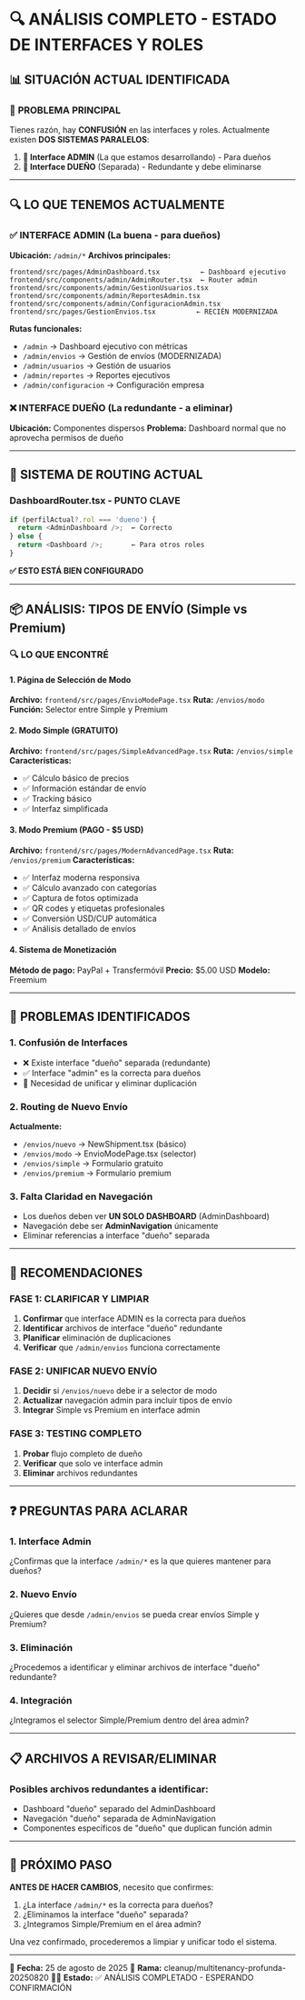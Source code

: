 # 🔍 ANÁLISIS COMPLETO - ESTADO DE INTERFACES Y ROLES

## 📊 SITUACIÓN ACTUAL IDENTIFICADA

### 🎯 **PROBLEMA PRINCIPAL**

Tienes razón, hay **CONFUSIÓN** en las interfaces y roles. Actualmente existen **DOS SISTEMAS PARALELOS**:

1. **📱 Interface ADMIN** (La que estamos desarrollando) - Para dueños
2. **📱 Interface DUEÑO** (Separada) - Redundante y debe eliminarse

---

## 🔍 **LO QUE TENEMOS ACTUALMENTE**

### ✅ **INTERFACE ADMIN (La buena - para dueños)**

**Ubicación:** `/admin/*`
**Archivos principales:**

```
frontend/src/pages/AdminDashboard.tsx          ← Dashboard ejecutivo
frontend/src/components/admin/AdminRouter.tsx  ← Router admin
frontend/src/components/admin/GestionUsuarios.tsx
frontend/src/components/admin/ReportesAdmin.tsx
frontend/src/components/admin/ConfiguracionAdmin.tsx
frontend/src/pages/GestionEnvios.tsx          ← RECIÉN MODERNIZADA
```

**Rutas funcionales:**

- `/admin` → Dashboard ejecutivo con métricas
- `/admin/envios` → Gestión de envíos (MODERNIZADA)
- `/admin/usuarios` → Gestión de usuarios
- `/admin/reportes` → Reportes ejecutivos
- `/admin/configuracion` → Configuración empresa

### ❌ **INTERFACE DUEÑO (La redundante - a eliminar)**

**Ubicación:** Componentes dispersos
**Problema:** Dashboard normal que no aprovecha permisos de dueño

---

## 🔄 **SISTEMA DE ROUTING ACTUAL**

### **DashboardRouter.tsx - PUNTO CLAVE**

```typescript
if (perfilActual?.rol === 'dueno') {
  return <AdminDashboard />;  ← Correcto
} else {
  return <Dashboard />;       ← Para otros roles
}
```

**✅ ESTO ESTÁ BIEN CONFIGURADO**

---

## 📦 **ANÁLISIS: TIPOS DE ENVÍO (Simple vs Premium)**

### 🔍 **LO QUE ENCONTRÉ**

#### **1. Página de Selección de Modo**

**Archivo:** `frontend/src/pages/EnvioModePage.tsx`
**Ruta:** `/envios/modo`
**Función:** Selector entre Simple y Premium

#### **2. Modo Simple (GRATUITO)**

**Archivo:** `frontend/src/pages/SimpleAdvancedPage.tsx`
**Ruta:** `/envios/simple`
**Características:**

- ✅ Cálculo básico de precios
- ✅ Información estándar de envío
- ✅ Tracking básico
- ✅ Interfaz simplificada

#### **3. Modo Premium (PAGO - $5 USD)**

**Archivo:** `frontend/src/pages/ModernAdvancedPage.tsx`
**Ruta:** `/envios/premium`
**Características:**

- ✅ Interfaz moderna responsiva
- ✅ Cálculo avanzado con categorías
- ✅ Captura de fotos optimizada
- ✅ QR codes y etiquetas profesionales
- ✅ Conversión USD/CUP automática
- ✅ Análisis detallado de envíos

#### **4. Sistema de Monetización**

**Método de pago:** PayPal + Transfermóvil
**Precio:** $5.00 USD
**Modelo:** Freemium

---

## 🚨 **PROBLEMAS IDENTIFICADOS**

### 1. **Confusión de Interfaces**

- ❌ Existe interface "dueño" separada (redundante)
- ✅ Interface "admin" es la correcta para dueños
- 🔄 Necesidad de unificar y eliminar duplicación

### 2. **Routing de Nuevo Envío**

**Actualmente:**

- `/envios/nuevo` → NewShipment.tsx (básico)
- `/envios/modo` → EnvioModePage.tsx (selector)
- `/envios/simple` → Formulario gratuito
- `/envios/premium` → Formulario premium

### 3. **Falta Claridad en Navegación**

- Los dueños deben ver **UN SOLO DASHBOARD** (AdminDashboard)
- Navegación debe ser **AdminNavigation** únicamente
- Eliminar referencias a interface "dueño" separada

---

## 🎯 **RECOMENDACIONES**

### **FASE 1: CLARIFICAR Y LIMPIAR**

1. **Confirmar** que interface ADMIN es la correcta para dueños
2. **Identificar** archivos de interface "dueño" redundante
3. **Planificar** eliminación de duplicaciones
4. **Verificar** que `/admin/envios` funciona correctamente

### **FASE 2: UNIFICAR NUEVO ENVÍO**

1. **Decidir** si `/envios/nuevo` debe ir a selector de modo
2. **Actualizar** navegación admin para incluir tipos de envío
3. **Integrar** Simple vs Premium en interface admin

### **FASE 3: TESTING COMPLETO**

1. **Probar** flujo completo de dueño
2. **Verificar** que solo ve interface admin
3. **Eliminar** archivos redundantes

---

## ❓ **PREGUNTAS PARA ACLARAR**

### **1. Interface Admin**

¿Confirmas que la interface `/admin/*` es la que quieres mantener para dueños?

### **2. Nuevo Envío**

¿Quieres que desde `/admin/envios` se pueda crear envíos Simple y Premium?

### **3. Eliminación**

¿Procedemos a identificar y eliminar archivos de interface "dueño" redundante?

### **4. Integración**

¿Integramos el selector Simple/Premium dentro del área admin?

---

## 📋 **ARCHIVOS A REVISAR/ELIMINAR**

### **Posibles archivos redundantes a identificar:**

- Dashboard "dueño" separado del AdminDashboard
- Navegación "dueño" separada de AdminNavigation
- Componentes específicos de "dueño" que duplican función admin

---

## 🚀 **PRÓXIMO PASO**

**ANTES DE HACER CAMBIOS**, necesito que confirmes:

1. ¿La interface `/admin/*` es la correcta para dueños?
2. ¿Eliminamos la interface "dueño" separada?
3. ¿Integramos Simple/Premium en el área admin?

Una vez confirmado, procederemos a limpiar y unificar todo el sistema.

---

📅 **Fecha:** 25 de agosto de 2025
🔀 **Rama:** cleanup/multitenancy-profunda-20250820
👨‍💻 **Estado:** ✅ ANÁLISIS COMPLETADO - ESPERANDO CONFIRMACIÓN

